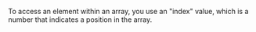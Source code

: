 To access an element within an array, you use an "index" value, which is a number that indicates a position in the array.